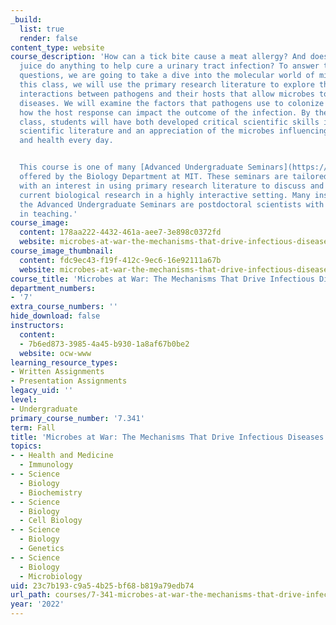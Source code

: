 ```yaml
---
_build:
  list: true
  render: false
content_type: website
course_description: 'How can a tick bite cause a meat allergy? And does cranberry
  juice do anything to help cure a urinary tract infection? To answer these and other
  questions, we are going to take a dive into the molecular world of microbes. In
  this class, we will use the primary research literature to explore the molecular
  interactions between pathogens and their hosts that allow microbes to cause infectious
  diseases. We will examine the factors that pathogens use to colonize a host and
  how the host response can impact the outcome of the infection. By the end of the
  class, students will have both developed critical scientific skills in evaluating
  scientific literature and an appreciation of the microbes influencing our lives
  and health every day.


  This course is one of many [Advanced Undergraduate Seminars](https://biology.mit.edu/undergraduate/current-students/subject-offerings/advanced-undergraduate-seminars/)
  offered by the Biology Department at MIT. These seminars are tailored for students
  with an interest in using primary research literature to discuss and learn about
  current biological research in a highly interactive setting. Many instructors of
  the Advanced Undergraduate Seminars are postdoctoral scientists with a strong interest
  in teaching.'
course_image:
  content: 178aa222-4432-461a-aee7-3e898c0372fd
  website: microbes-at-war-the-mechanisms-that-drive-infectious-diseases
course_image_thumbnail:
  content: fdc9ec43-f19f-412c-9ec6-16e92111a67b
  website: microbes-at-war-the-mechanisms-that-drive-infectious-diseases
course_title: 'Microbes at War: The Mechanisms That Drive Infectious Diseases'
department_numbers:
- '7'
extra_course_numbers: ''
hide_download: false
instructors:
  content:
  - 7b6ed873-3985-4a45-b930-1a8af67b0be2
  website: ocw-www
learning_resource_types:
- Written Assignments
- Presentation Assignments
legacy_uid: ''
level:
- Undergraduate
primary_course_number: '7.341'
term: Fall
title: 'Microbes at War: The Mechanisms That Drive Infectious Diseases'
topics:
- - Health and Medicine
  - Immunology
- - Science
  - Biology
  - Biochemistry
- - Science
  - Biology
  - Cell Biology
- - Science
  - Biology
  - Genetics
- - Science
  - Biology
  - Microbiology
uid: 23c7b193-c9a5-4b25-bf68-b819a79edb74
url_path: courses/7-341-microbes-at-war-the-mechanisms-that-drive-infectious-diseases-fall-2022
year: '2022'
---
```

